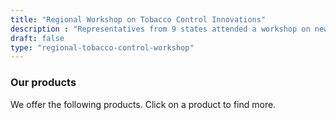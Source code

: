 ```yaml
---
title: "Regional Workshop on Tobacco Control Innovations"
description : "Representatives from 9 states attended a workshop on new tobacco control initiatives and policies." 
draft: false
type: "regional-tobacco-control-workshop"
---
```


### Our products

We offer the following products. Click on a product to find more.